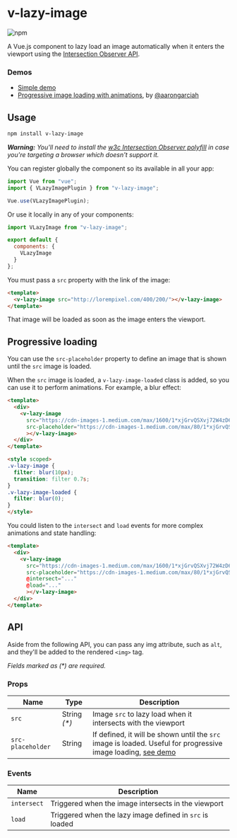 # v-lazy-image

![npm](https://img.shields.io/npm/v/v-lazy-image.svg)

A Vue.js component to lazy load an image automatically when it enters the viewport using the [Intersection Observer API](https://developer.mozilla.org/en-US/docs/Web/API/Intersection_Observer_API).

### Demos

* [Simple demo](https://codesandbox.io/s/r5wmj970wm)
* [Progressive image loading with animations](https://codesandbox.io/s/9l3n6j5944), by [@aarongarciah](https://twitter.com/aarongarciah)

## Usage

```bash
npm install v-lazy-image
```

_**Warning:** You'll need to install the [w3c Intersection Observer polyfill](https://github.com/w3c/IntersectionObserver/tree/master/polyfill) in case you're targeting a browser which doesn't support it._

You can register globally the component so its available in all your app:

```js
import Vue from "vue";
import { VLazyImagePlugin } from "v-lazy-image";

Vue.use(VLazyImagePlugin);
```

Or use it locally in any of your components:

```js
import VLazyImage from "v-lazy-image";

export default {
  components: {
    VLazyImage
  }
};
```

You must pass a `src` property with the link of the image:

```html
<template>
  <v-lazy-image src="http://lorempixel.com/400/200/"></v-lazy-image>
</template>
```

That image will be loaded as soon as the image enters the viewport.

## Progressive loading

You can use the `src-placeholder` property to define an image that is shown until the `src` image is loaded.

When the `src` image is loaded, a `v-lazy-image-loaded` class is added, so you can use it to perform animations. For example, a blur effect:

```html
<template>
  <div>
    <v-lazy-image
      src="https://cdn-images-1.medium.com/max/1600/1*xjGrvQSXvj72W4zD6IWzfg.jpeg"
      src-placeholder="https://cdn-images-1.medium.com/max/80/1*xjGrvQSXvj72W4zD6IWzfg.jpeg"
      ></v-lazy-image>
  </div>
</template>

<style scoped>
.v-lazy-image {
  filter: blur(10px);
  transition: filter 0.7s;
}
.v-lazy-image-loaded {
  filter: blur(0);
}
</style>
```

You could listen to the `intersect` and `load` events for more complex animations and state handling:

```html
<template>
  <div>
    <v-lazy-image
      src="https://cdn-images-1.medium.com/max/1600/1*xjGrvQSXvj72W4zD6IWzfg.jpeg"
      src-placeholder="https://cdn-images-1.medium.com/max/80/1*xjGrvQSXvj72W4zD6IWzfg.jpeg"
      @intersect="..."
      @load="..."
      ></v-lazy-image>
  </div>
</template>
```

## API

Aside from the following API, you can pass any img attribute, such as `alt`, and they'll be added to the rendered `<img>` tag.

_Fields marked as (\*) are required._

### Props

| Name              | Type          | Description                                                                                                                                         |
| ----------------- | ------------- | --------------------------------------------------------------------------------------------------------------------------------------------------- |
| `src`             | String _(\*)_ | Image `src` to lazy load when it intersects with the viewport                                                                                       |
| `src-placeholder` | String        | If defined, it will be shown until the `src` image is loaded. Useful for progressive image loading, [see demo](https://codesandbox.io/s/9l3n6j5944) |

### Events

| Name        | Description                                              |
| ----------- | -------------------------------------------------------- |
| `intersect` | Triggered when the image intersects in the viewport      |
| `load`      | Triggered when the lazy image defined in `src` is loaded |
